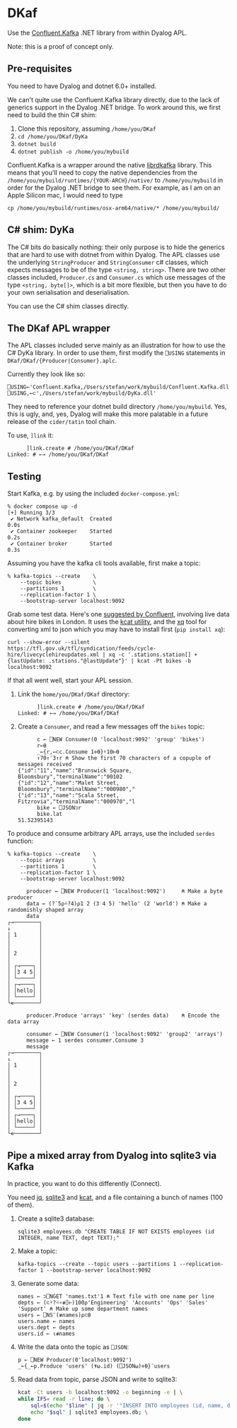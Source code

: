 # DKaf

Use the [Confluent.Kafka](https://docs.confluent.io/kafka-clients/dotnet/current/overview.html) .NET library from within Dyalog APL.

Note: this is a proof of concept only.

## Pre-requisites

You need to have Dyalog and dotnet 6.0+ installed. 

We can't quite use the Confluent.Kafka library directly, due to the lack of generics support in the Dyalog .NET bridge. To work around this, we first need to build the thin C# shim:

1. Clone this repository, assuming `/home/you/DKaf`
2. `cd /home/you/DKaf/DyKa`
3. `dotnet build`
4. `dotnet publish -o /home/you/mybuild`

Confluent.Kafka is a wrapper around the native [librdkafka](https://github.com/confluentinc/librdkafka) library. This means that you'll need to copy the native dependencies from the `/home/you/mybuild/runtimes/{YOUR-ARCH}/native/` to `/home/you/mybuild` in order for the Dyalog .NET bridge to see them. For example, as I am on an Apple Silicon mac, I would need to type

```
cp /home/you/mybuild/runtimes/osx-arm64/native/* /home/you/mybuild/
```

## C# shim: DyKa

The C# bits do basically nothing: their only purpose is to hide the generics that are hard to use with dotnet from within Dyalog. The APL classes use the underlying `StringProducer` and `StringConsumer` c# classes, which expects messages to be of the type `<string, string>`. There are two other classes included, `Producer.cs` and `Consumer.cs` which use messages of the type `<string, byte[]>`, which is a bit more flexible, but then you have to do your own serialisation and deserialisation.

You can use the C# shim classes directly. 

## The DKaf APL wrapper

The APL classes included serve mainly as an illustration for how to use the C# DyKa library. In order to use them, first modify the `⎕USING` statements in `DKaf/DKaf/{Producer|Consumer}.aplc`. 

Currently they look like so:
```
⎕USING←'Confluent.Kafka,/Users/stefan/work/mybuild/Confluent.Kafka.dll'
⎕USING,←⊂',/Users/stefan/work/mybuild/DyKa.dll'
```

They need to reference your dotnet build directory `/home/you/mybuild`. Yes, this is ugly, and, yes, Dyalog will make this more palatable in a future release of the `cider/tatin` tool chain.

To use, `]link` it:

```
      ]link.create # /home/you/DKaf/DKaf
Linked: # ←→ /home/you/DKaf/DKaf
```

## Testing

Start Kafka, e.g. by using the included `docker-compose.yml`:

```
% docker compose up -d
[+] Running 3/3
 ✔ Network kafka_default  Created                                                  0.0s 
 ✔ Container zookeeper    Started                                                  0.2s 
 ✔ Container broker       Started                                                  0.3s
 ```

Assuming you have the kafka cli tools available, first make a topic:

```
% kafka-topics --create    \
    --topic bikes          \
    --partitions 1         \
    --replication-factor 1 \
    --bootstrap-server localhost:9092
```

Grab some test data. Here's one [suggested by Confluent](https://github.com/confluentinc/demo-scene/tree/master/confluent-xml-demo), involving live data about hire bikes in London. It uses the [kcat utility](https://github.com/edenhill/kcat), and the [xq](https://github.com/sibprogrammer/xq) tool for converting xml to json which you may have to install first (`pip install xq`):
```
curl --show-error --silent https://tfl.gov.uk/tfl/syndication/feeds/cycle-hire/livecyclehireupdates.xml | xq -c '.stations.station[] + {lastUpdate: .stations."@lastUpdate"}' | kcat -Pt bikes -b localhost:9092
```

If that all went well, start your APL session.

1. Link the `home/you/DKaf/DKaf` directory:
    ```
          ]link.create # /home/you/DKaf/DKaf
    Linked: # ←→ /home/you/DKaf/DKaf
    ```
2. Create a `Consumer`, and read a few messages off the `bikes` topic:
    ```apl
          c ← ⎕NEW Consumer(0 'localhost:9092' 'group' 'bikes')
          r←⍬
          _←{r,←⊂c.Consume 1⋄⍬}⍣10⊢⍬
          ↑70↑¨3↑r ⍝ Show the first 70 characters of a copuple of messages received
    {"id":"11","name":"Brunswick Square, Bloomsbury","terminalName":"00102
    {"id":"12","name":"Malet Street, Bloomsbury","terminalName":"000980","
    {"id":"13","name":"Scala Street, Fitzrovia","terminalName":"000970","l
          bike ← ⎕JSON⊃r
          bike.lat
    51.52395143
    ```
      
To produce and consume arbitrary APL arrays, use the included `serdes` function:

```
% kafka-topics --create    \
    --topic arrays         \
    --partitions 1         \
    --replication-factor 1 \
    --bootstrap-server localhost:9092
```

```apl
      producer ← ⎕NEW Producer(1 'localhost:9092')     ⍝ Make a byte producer
      data ← (?¨5⍴⍨?4)⍴1 2 (3 4 5) 'hello' (2 'world') ⍝ Make a randomishly shaped array
      data
┌→────────┐
↓         │
│ 1       │
│         │
│         │
│ 2       │
│         │
│ ┌→────┐ │
│ │3 4 5│ │
│ └~────┘ │
│ ┌→────┐ │
│ │hello│ │
│ └─────┘ │
└∊────────┘

      producer.Produce 'arrays' 'key' (serdes data)    ⍝ Encode the data array

      consumer ← ⎕NEW Consumer(1 'localhost:9092' 'group2' 'arrays')
      message ← 1 serdes consumer.Consume 3
      message
┌→────────┐
↓         │
│ 1       │
│         │
│         │
│ 2       │
│         │
│ ┌→────┐ │
│ │3 4 5│ │
│ └~────┘ │
│ ┌→────┐ │
│ │hello│ │
│ └─────┘ │
└∊────────┘
```

## Pipe a mixed array from Dyalog into sqlite3 via Kafka

In practice, you want to do this differently (Connect).

You need [jq](https://jqlang.github.io/jq/), [sqlite3](https://www.sqlite.org/index.html) and [kcat](https://github.com/edenhill/kcat), and a file containing a bunch of names (100 of them).

1. Create a sqlite3 database:
    ```
    sqlite3 employees.db "CREATE TABLE IF NOT EXISTS employees (id INTEGER, name TEXT, dept TEXT);"
    ```
2. Make a topic:
    ```
    kafka-topics --create --topic users --partitions 1 --replication-factor 1 --bootstrap-server localhost:9092
    ````
3. Generate some data:
    ```apl
    names ← ⊃⎕NGET 'names.txt'1 ⍝ Text file with one name per line
    depts ← (⊂⍤?⍨∘≢⌷⊢)100⍴'Engineering' 'Accounts' 'Ops' 'Sales' 'Support' ⍝ Make up some department names
    users ← ⎕NS¨(≢names)⍴⊂⍬
    users.name ← names
    users.dept ← depts
    users.id ← ⍳≢names
4. Write the data onto the topic as `⎕JSON`:
    ```apl
    p ← ⎕NEW Producer(0'localhost:9092')
    _←{_←p.Produce 'users' (⍕⍵.id) (⎕JSON⍵)⋄⍬}¨users
    ```
5. Read data from topic, parse JSON and write to sqlite3:
    ```sh
    kcat -Ct users -b localhost:9092 -o beginning -e | \
    while IFS= read -r line; do \
        sql=$(echo "$line" | jq -r '"INSERT INTO employees (id, name, dept) VALUES (\(.id), \"\(.name)\", \"\(.dept)\");"'); \
        echo "$sql" | sqlite3 employees.db; \
    done
    ```